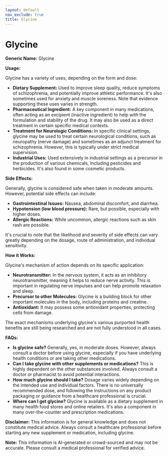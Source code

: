 ```yaml
---
layout: default
nav_exclude: true
title: Glycine
---
```


# Glycine

**Generic Name:** Glycine

**Usage:**

Glycine has a variety of uses, depending on the form and dose:

* **Dietary Supplement:**  Used to improve sleep quality, reduce symptoms of schizophrenia, and potentially improve athletic performance.  It's also sometimes used for anxiety and muscle soreness.  Note that evidence supporting these uses varies in strength.
* **Pharmaceutical Ingredient:** A key component in many medications, often acting as an excipient (inactive ingredient) to help with the formulation and stability of the drug.  It may also be used as a direct treatment in certain specific medical contexts.
* **Treatment for Neurologic Conditions:** In specific clinical settings, glycine may be used to treat certain neurological conditions, such as  neuropathy (nerve damage) and sometimes as an adjunct treatment for schizophrenia.  However,  this is typically under strict medical supervision.
* **Industrial Uses:** Used extensively in industrial settings as a precursor in the production of various chemicals, including pesticides and herbicides.  It's also found in some cosmetic products.

**Side Effects:**

Generally, glycine is considered safe when taken in moderate amounts. However, potential side effects can include:

* **Gastrointestinal Issues:** Nausea, abdominal discomfort, and diarrhea.
* **Hypotension (low blood pressure):**  Rare, but possible, especially with higher doses.
* **Allergic Reactions:** While uncommon, allergic reactions such as skin rash are possible.

It's crucial to note that the likelihood and severity of side effects can vary greatly depending on the dosage, route of administration, and individual sensitivity.

**How it Works:**

Glycine's mechanism of action depends on its specific application:

* **Neurotransmitter:**  In the nervous system, it acts as an inhibitory neurotransmitter, meaning it helps to reduce nerve activity.  This is important in regulating nerve impulses and can help promote relaxation and sleep.
* **Precursor to other Molecules:** Glycine is a building block for other important molecules in the body, including proteins and creatine.
* **Antioxidant:**  It may possess some antioxidant properties, protecting cells from damage.

The exact mechanisms underlying glycine's various purported health benefits are still being researched and are not fully understood in all cases.

**FAQs:**

* **Is glycine safe?**  Generally, yes, in moderate doses.  However, always consult a doctor before using glycine, especially if you have underlying health conditions or are taking other medications.
* **Can I take glycine with other supplements or medications?**  This is highly dependent on the other substances involved.  Always consult a doctor or pharmacist to avoid potential interactions.
* **How much glycine should I take?**  Dosage varies widely depending on the intended use and individual factors.  There is no universally recommended dose, and following the instructions on any product packaging or guidance from a healthcare professional is crucial.
* **Where can I get glycine?**  Glycine is available as a dietary supplement in many health food stores and online retailers. It's also a component in many over-the-counter and prescription medications.


**Disclaimer:** This information is for general knowledge and does not constitute medical advice.  Always consult a healthcare professional before starting any new supplement or medication, including glycine.


**Note:** This information is AI-generated or crowd-sourced and may not be accurate. Please consult a medical professional for verified advice.
